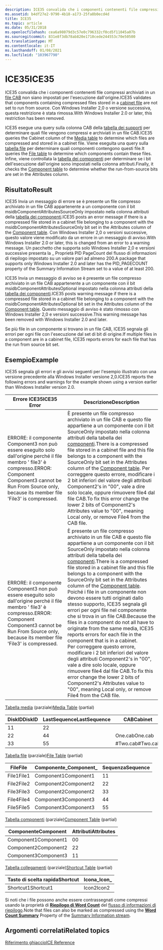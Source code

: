 ```yaml
---
description: ICE35 convalida che i componenti contenenti file compressi archiviati in un file CAB non siano impostati per l'esecuzione dall'origine. Con Windows Installer 2,0 o versione successiva, questa restrizione è stata rimossa.
ms.assetid: b4df27e2-9790-4b18-a173-25fa8b0ecd4d
title: ICE35
ms.topic: article
ms.date: 05/31/2018
ms.openlocfilehash: cea6a98079d3c57e0c796332cf0cd5f11045a07b
ms.sourcegitcommit: 831e8f3db78ab820e1710cede244553c70e50500
ms.translationtype: MT
ms.contentlocale: it-IT
ms.lasthandoff: 01/08/2021
ms.locfileid: "103967790"
---
```

# <a name="ice35"></a><span data-ttu-id="0881a-104">ICE35</span><span class="sxs-lookup"><span data-stu-id="0881a-104">ICE35</span></span>

<span data-ttu-id="0881a-105">ICE35 convalida che i componenti contenenti file compressi archiviati in un [file CAB](cabinet-files.md) non siano impostati per l'esecuzione dall'origine.</span><span class="sxs-lookup"><span data-stu-id="0881a-105">ICE35 validates that components containing compressed files stored in a [cabinet file](cabinet-files.md) are not set to run from source.</span></span> <span data-ttu-id="0881a-106">Con Windows Installer 2,0 o versione successiva, questa restrizione è stata rimossa.</span><span class="sxs-lookup"><span data-stu-id="0881a-106">With Windows Installer 2.0 or later, this restriction has been removed.</span></span>

<span data-ttu-id="0881a-107">ICE35 esegue una query sulla colonna CAB della [tabella dei supporti](media-table.md) per determinare quali file vengono compressi e archiviati in un file CAB.</span><span class="sxs-lookup"><span data-stu-id="0881a-107">ICE35 queries the Cabinet column of the [Media table](media-table.md) to determine which files are compressed and stored in a cabinet file.</span></span> <span data-ttu-id="0881a-108">Viene eseguita una query sulla [tabella file](file-table.md) per determinare quali componenti contengono questi file.</span><span class="sxs-lookup"><span data-stu-id="0881a-108">It queries the [File table](file-table.md) to determine which components contain these files.</span></span> <span data-ttu-id="0881a-109">Infine, viene controllata la [tabella dei componenti](component-table.md) per determinare se i bit dell'esecuzione dall'origine sono impostati nella colonna attributi.</span><span class="sxs-lookup"><span data-stu-id="0881a-109">Finally, it checks the [Component table](component-table.md) to determine whether the run-from-source bits are set in the Attributes column.</span></span>

## <a name="result"></a><span data-ttu-id="0881a-110">Risultato</span><span class="sxs-lookup"><span data-stu-id="0881a-110">Result</span></span>

<span data-ttu-id="0881a-111">ICE35 Invia un messaggio di errore se è presente un file compresso archiviato in un file CAB appartenente a un componente con il bit msidbComponentAttributesSourceOnly impostato nella colonna attributi della [tabella dei componenti](component-table.md).</span><span class="sxs-lookup"><span data-stu-id="0881a-111">ICE35 posts an error message if there is a compressed file stored in a cabinet file belonging to a component with the msidbComponentAttributesSourceOnly bit set in the Attributes column of the [Component table](component-table.md).</span></span> <span data-ttu-id="0881a-112">Con Windows Installer 2,0 o versioni successive, questo valore viene modificato da un errore in un messaggio di avviso.</span><span class="sxs-lookup"><span data-stu-id="0881a-112">With Windows Installer 2.0 or later, this is changed from an error to a warning message.</span></span> <span data-ttu-id="0881a-113">Un pacchetto che supporta solo Windows Installer 2,0 e versioni successive presenta la \_ Proprietà PID PageCount del flusso di informazioni di riepilogo impostato su un valore pari ad almeno 200.</span><span class="sxs-lookup"><span data-stu-id="0881a-113">A package that supports only Windows Installer 2.0 and later has the PID\_PAGECOUNT property of the Summary Information Stream set to a value of at least 200.</span></span>

<span data-ttu-id="0881a-114">ICE35 Invia un messaggio di avviso se è presente un file compresso archiviato in un file CAB appartenente a un componente con il bit msidbComponentAttributesOptional impostato nella colonna attributi della [tabella dei componenti](component-table.md).</span><span class="sxs-lookup"><span data-stu-id="0881a-114">ICE35 posts warning message if there is a compressed file stored in a cabinet file belonging to a component with the msidbComponentAttributesOptional bit set in the Attributes column of the [Component table](component-table.md).</span></span> <span data-ttu-id="0881a-115">Questo messaggio di avviso è stato rimosso con Windows Installer 2,0 e versioni successive.</span><span class="sxs-lookup"><span data-stu-id="0881a-115">This warning message has been removed with Windows Installer 2.0 and later.</span></span>

<span data-ttu-id="0881a-116">Se più file in un componente si trovano in un file CAB, ICE35 segnala gli errori per ogni file con l'esecuzione dal set di bit di origine.</span><span class="sxs-lookup"><span data-stu-id="0881a-116">If multiple files in a component are in a cabinet file, ICE35 reports errors for each file that has the run from source bit set.</span></span>

## <a name="example"></a><span data-ttu-id="0881a-117">Esempio</span><span class="sxs-lookup"><span data-stu-id="0881a-117">Example</span></span>

<span data-ttu-id="0881a-118">ICE35 segnala gli errori e gli avvisi seguenti per l'esempio illustrato con una versione precedente alla Windows Installer versione 2,0.</span><span class="sxs-lookup"><span data-stu-id="0881a-118">ICE35 reports the following errors and warnings for the example shown using a version earlier than Windows Installer version 2.0.</span></span>



| <span data-ttu-id="0881a-119">Errore ICE35</span><span class="sxs-lookup"><span data-stu-id="0881a-119">ICE35 Error</span></span>                                                                                                | <span data-ttu-id="0881a-120">Descrizione</span><span class="sxs-lookup"><span data-stu-id="0881a-120">Description</span></span>                                                                                                                                                                                                                                                                                                                                                                                                                                                                                                                |
|------------------------------------------------------------------------------------------------------------|----------------------------------------------------------------------------------------------------------------------------------------------------------------------------------------------------------------------------------------------------------------------------------------------------------------------------------------------------------------------------------------------------------------------------------------------------------------------------------------------------------------------------|
| <span data-ttu-id="0881a-121">ERRORE: il componente Component3 non può essere eseguito solo dall'origine perché il file membro ' file3' è compresso.</span><span class="sxs-lookup"><span data-stu-id="0881a-121">ERROR: Component Component3 cannot be Run From Source only, because its member file 'File3' is compressed.</span></span> | <span data-ttu-id="0881a-122">È presente un file compresso archiviato in un file CAB e questo file appartiene a un componente con il bit SourceOnly impostato nella colonna attributi della tabella dei [componenti](component-table.md).</span><span class="sxs-lookup"><span data-stu-id="0881a-122">There is a compressed file stored in a cabinet file and this file belongs to a component with the SourceOnly bit set in the Attributes column of the [Component table](component-table.md).</span></span> <span data-ttu-id="0881a-123">Per correggere questo errore, modificare i 2 bit inferiori del valore degli attributi Component2's in "00", vale a dire solo locale, oppure rimuovere file4 dal file CAB.</span><span class="sxs-lookup"><span data-stu-id="0881a-123">To fix this error change the lower 2 bits of Component2's Attributes value to "00", meaning Local only, or remove File4 from the CAB file.</span></span><br/>                                                                                                                                                                         |
| <span data-ttu-id="0881a-124">ERRORE: il componente Component3 non può essere eseguito solo dall'origine perché il file membro ' file3' è compresso.</span><span class="sxs-lookup"><span data-stu-id="0881a-124">ERROR: Component Component3 cannot be Run From Source only, because its member file 'File3' is compressed.</span></span> | <span data-ttu-id="0881a-125">È presente un file compresso archiviato in un file CAB e questo file appartiene a un componente con il bit SourceOnly impostato nella colonna attributi della tabella dei [componenti](component-table.md).</span><span class="sxs-lookup"><span data-stu-id="0881a-125">There is a compressed file stored in a cabinet file and this file belongs to a component with the SourceOnly bit set in the Attributes column of the [Component table](component-table.md).</span></span> <span data-ttu-id="0881a-126">Poiché i file in un componente non devono essere tutti originati dallo stesso supporto, ICE35 segnala gli errori per ogni file nel componente che si trova in un file CAB.</span><span class="sxs-lookup"><span data-stu-id="0881a-126">Because the files in a component do not all have to originate from the same media, ICE35 reports errors for each file in the component that is in a cabinet.</span></span><br/> <span data-ttu-id="0881a-127">Per correggere questo errore, modificare i 2 bit inferiori del valore degli attributi Component2's in "00", vale a dire solo locale, oppure rimuovere file4 dal file CAB.</span><span class="sxs-lookup"><span data-stu-id="0881a-127">To fix this error change the lower 2 bits of Component2's Attributes value to "00", meaning Local only, or remove File4 from the CAB file.</span></span><br/> |



 

<span data-ttu-id="0881a-128">[Tabella media](media-table.md) (parziale)</span><span class="sxs-lookup"><span data-stu-id="0881a-128">[Media Table](media-table.md) (partial)</span></span>



| <span data-ttu-id="0881a-129">DiskID</span><span class="sxs-lookup"><span data-stu-id="0881a-129">DiskID</span></span> | <span data-ttu-id="0881a-130">LastSequence</span><span class="sxs-lookup"><span data-stu-id="0881a-130">LastSequence</span></span> | <span data-ttu-id="0881a-131">CAB</span><span class="sxs-lookup"><span data-stu-id="0881a-131">Cabinet</span></span>   |
|--------|--------------|-----------|
| <span data-ttu-id="0881a-132">1</span><span class="sxs-lookup"><span data-stu-id="0881a-132">1</span></span>      | <span data-ttu-id="0881a-133">2</span><span class="sxs-lookup"><span data-stu-id="0881a-133">2</span></span>            |           |
| <span data-ttu-id="0881a-134">2</span><span class="sxs-lookup"><span data-stu-id="0881a-134">2</span></span>      | <span data-ttu-id="0881a-135">4</span><span class="sxs-lookup"><span data-stu-id="0881a-135">4</span></span>            | <span data-ttu-id="0881a-136">One.cab</span><span class="sxs-lookup"><span data-stu-id="0881a-136">One.cab</span></span>   |
| <span data-ttu-id="0881a-137">3</span><span class="sxs-lookup"><span data-stu-id="0881a-137">3</span></span>      | <span data-ttu-id="0881a-138">5</span><span class="sxs-lookup"><span data-stu-id="0881a-138">5</span></span>            | <span data-ttu-id="0881a-139">\#Two.cab</span><span class="sxs-lookup"><span data-stu-id="0881a-139">\#Two.cab</span></span> |



 

<span data-ttu-id="0881a-140">[Tabella file](file-table.md) (parziale)</span><span class="sxs-lookup"><span data-stu-id="0881a-140">[File Table](file-table.md) (partial)</span></span>



| <span data-ttu-id="0881a-141">File</span><span class="sxs-lookup"><span data-stu-id="0881a-141">File</span></span>  | <span data-ttu-id="0881a-142">Componente\_</span><span class="sxs-lookup"><span data-stu-id="0881a-142">Component\_</span></span> | <span data-ttu-id="0881a-143">Sequenza</span><span class="sxs-lookup"><span data-stu-id="0881a-143">Sequence</span></span> |
|-------|-------------|----------|
| <span data-ttu-id="0881a-144">File1</span><span class="sxs-lookup"><span data-stu-id="0881a-144">File1</span></span> | <span data-ttu-id="0881a-145">Component1</span><span class="sxs-lookup"><span data-stu-id="0881a-145">Component1</span></span>  | <span data-ttu-id="0881a-146">1</span><span class="sxs-lookup"><span data-stu-id="0881a-146">1</span></span>        |
| <span data-ttu-id="0881a-147">File2</span><span class="sxs-lookup"><span data-stu-id="0881a-147">File2</span></span> | <span data-ttu-id="0881a-148">Component2</span><span class="sxs-lookup"><span data-stu-id="0881a-148">Component2</span></span>  | <span data-ttu-id="0881a-149">2</span><span class="sxs-lookup"><span data-stu-id="0881a-149">2</span></span>        |
| <span data-ttu-id="0881a-150">File3</span><span class="sxs-lookup"><span data-stu-id="0881a-150">File3</span></span> | <span data-ttu-id="0881a-151">Component2</span><span class="sxs-lookup"><span data-stu-id="0881a-151">Component2</span></span>  | <span data-ttu-id="0881a-152">3</span><span class="sxs-lookup"><span data-stu-id="0881a-152">3</span></span>        |
| <span data-ttu-id="0881a-153">File4</span><span class="sxs-lookup"><span data-stu-id="0881a-153">File4</span></span> | <span data-ttu-id="0881a-154">Component3</span><span class="sxs-lookup"><span data-stu-id="0881a-154">Component3</span></span>  | <span data-ttu-id="0881a-155">4</span><span class="sxs-lookup"><span data-stu-id="0881a-155">4</span></span>        |
| <span data-ttu-id="0881a-156">File5</span><span class="sxs-lookup"><span data-stu-id="0881a-156">File5</span></span> | <span data-ttu-id="0881a-157">Component3</span><span class="sxs-lookup"><span data-stu-id="0881a-157">Component3</span></span>  | <span data-ttu-id="0881a-158">5</span><span class="sxs-lookup"><span data-stu-id="0881a-158">5</span></span>        |



 

<span data-ttu-id="0881a-159">[Tabella componenti](component-table.md) (parziale)</span><span class="sxs-lookup"><span data-stu-id="0881a-159">[Component Table](component-table.md) (partial)</span></span>



| <span data-ttu-id="0881a-160">Componente</span><span class="sxs-lookup"><span data-stu-id="0881a-160">Component</span></span>  | <span data-ttu-id="0881a-161">Attributi</span><span class="sxs-lookup"><span data-stu-id="0881a-161">Attributes</span></span> |
|------------|------------|
| <span data-ttu-id="0881a-162">Component1</span><span class="sxs-lookup"><span data-stu-id="0881a-162">Component1</span></span> | <span data-ttu-id="0881a-163">0</span><span class="sxs-lookup"><span data-stu-id="0881a-163">0</span></span>          |
| <span data-ttu-id="0881a-164">Component2</span><span class="sxs-lookup"><span data-stu-id="0881a-164">Component2</span></span> | <span data-ttu-id="0881a-165">2</span><span class="sxs-lookup"><span data-stu-id="0881a-165">2</span></span>          |
| <span data-ttu-id="0881a-166">Component3</span><span class="sxs-lookup"><span data-stu-id="0881a-166">Component3</span></span> | <span data-ttu-id="0881a-167">1</span><span class="sxs-lookup"><span data-stu-id="0881a-167">1</span></span>          |



 

<span data-ttu-id="0881a-168">[Tabella collegamenti](shortcut-table.md) (parziale)</span><span class="sxs-lookup"><span data-stu-id="0881a-168">[Shortcut Table](shortcut-table.md) (partial)</span></span>



| <span data-ttu-id="0881a-169">Tasto di scelta rapida</span><span class="sxs-lookup"><span data-stu-id="0881a-169">Shortcut</span></span>  | <span data-ttu-id="0881a-170">Icona\_</span><span class="sxs-lookup"><span data-stu-id="0881a-170">Icon\_</span></span> |
|-----------|--------|
| <span data-ttu-id="0881a-171">Shortcut1</span><span class="sxs-lookup"><span data-stu-id="0881a-171">Shortcut1</span></span> | <span data-ttu-id="0881a-172">Icon2</span><span class="sxs-lookup"><span data-stu-id="0881a-172">Icon2</span></span>  |



 

<span data-ttu-id="0881a-173">Si noti che i file possono anche essere contrassegnati come compressi usando la proprietà di [**Riepilogo di Word Count**](word-count-summary.md) del [flusso di informazioni di riepilogo](summary-information-stream.md).</span><span class="sxs-lookup"><span data-stu-id="0881a-173">Note that files can also be marked as compressed using the [**Word Count Summary**](word-count-summary.md) Property of the [Summary Information stream](summary-information-stream.md).</span></span>

## <a name="related-topics"></a><span data-ttu-id="0881a-174">Argomenti correlati</span><span class="sxs-lookup"><span data-stu-id="0881a-174">Related topics</span></span>

<dl> <dt>

[<span data-ttu-id="0881a-175">Riferimento ghiaccio</span><span class="sxs-lookup"><span data-stu-id="0881a-175">ICE Reference</span></span>](ice-reference.md)
</dt> </dl>

 

 




